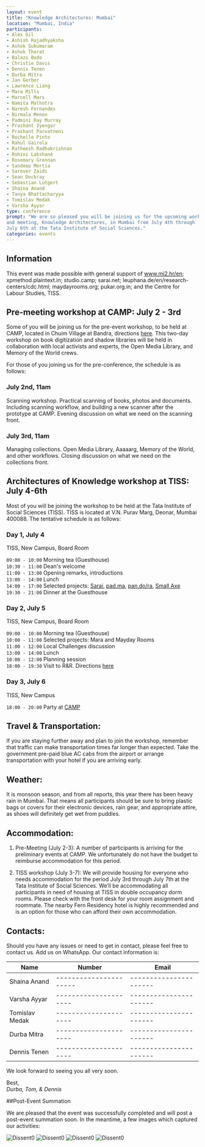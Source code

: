 ```yaml
---
layout: event
title: "Knowledge Architectures: Mumbai"
location: "Mumbai, India"
participants:
- Alex Gil
- Ashish Rajadhyaksha
- Ashok Sukumaram
- Ashok Thorat
- Balazs Bodo
- Christie Davis
- Dennis Tenen
- Durba Mitra
- Jan Gerber
- Lawrence Liang
- Mara Mills
- Marcell Mars
- Namita Malhotra
- Naresh Fernandes
- Nirmala Menon
- Padmini Ray Murray
- Prashant Iyengar
- Prashant Parvatneni
- Rochelle Pinto
- Rahul Gairola
- Ratheesh Radhakrishnan
- Rohini Lakshané
- Rosemary Grennan
- Sandeep Mertia
- Sarover Zaidi
- Sean Dockray
- Sebastian Lutgert
- Shaina Anand
- Tanya Bhattacharyya
- Tomislav Medak
- Varsha Ayyar
type: conference
prompt: "We are so pleased you will be joining us for the upcoming workshop
and meeting, Knowledge Architectures, in Mumbai from July 4th through
July 6th at the Tata Institute of Social Sciences."
categories: events
---
```


## Information

This event was made possible with general support of www.mi2.hr/en;
xpmethod.plaintext.in; studio.camp; sarai.net;
leuphana.de/en/research-centers/cdc.html; maydayrooms.org; pukar.org.in; and
the Centre for Labour Studies, TISS.

## Pre-meeting workshop at CAMP: July 2 - 3rd

Some of you will be joining us for the pre-event workshop, to be held at CAMP,
located in Chuim Village at Bandra, directions
[here](http://studio.camp/directions.html).  This two-day workshop on book
digitization and shadow libraries will be held in collaboration with local
activists and experts, the Open Media Library, and Memory of the World crews.

For those of you joining us for the pre-conference, the schedule is as
follows:

### July 2nd, 11am

Scanning workshop. Practical scanning of books, photos and documents. Including
scanning workflow, and building a new scanner after the prototype at CAMP.
Evening discussion on what we need on the scanning front.

### July 3rd, 11am

Managing collections. Open Media Library, Aaaaarg, Memory of the
World, and other workflows. Closing discussion on what we need on the
collections front.

## Architectures of Knowledge workshop at TISS: July 4-6th

Most of you will be joining the workshop to be held at the Tata Institute of
Social Sciences (TISS). TISS is located at V.N. Purav Marg, Deonar, Mumbai
400088. The tentative schedule is as follows:

### Day 1, July 4
TISS, New Campus, Board Room

`09:00 - 10:00` Morning tea (Guesthouse)  
`10:30 - 11:00` Dean's welcome  
`11:00 - 13:00` Opening remarks, introductions  
`13:00 - 14:00` Lunch  
`14:00 - 17:00` Selected projects: [Sarai](http://sarai.net),
[pad.ma](http://pad.ma/), [pan.do/ra](http://pan.do/ra), [Small
Axe](http://smallaxe.net/sxarchipelagos/)  
`19:30 - 21:00` Dinner at the Guesthouse

### Day 2, July 5
TISS, New Campus, Board Room

`09:00 - 10:00` Morning tea (Guesthouse)  
`10:00 - 11:00` Selected projects: Mara and Mayday Rooms  
`11:00 - 12:00` Local Challenges discussion  
`13:00 - 14:00` Lunch  
`10:00 - 12:00` Planning session  
`18:00 - 19:30` Visit to R&R. Directions [here](http://aarandaar.net/map.html)  

### Day 3, July 6
TISS, New Campus

`18:00 - 20:00` Party at [CAMP](http://studio.camp/directions.html)

## Travel & Transportation:

If you are staying further away and plan to join the workshop, remember that
traffic can make transportation times far longer than expected. Take the
government pre-paid blue AC cabs from the airport or arrange transportation
with your hotel if you are arriving early.

## Weather:

It is monsoon season, and from all reports, this year there has been heavy
rain in Mumbai. That means all participants should be sure to bring plastic
bags or covers for their electronic devices, rain gear, and appropriate
attire, as shoes will definitely get wet from puddles.

## Accommodation:

1. Pre-Meeting (July 2-3): A number of participants is arriving for the
preliminary events at CAMP. We unfortunately do not have the budget to
reimburse accommodation for this period.

2. TISS workshop (July 3-7): We will provide housing for everyone who needs
accommodation for the period July 3rd through July 7th at the Tata Institute
of Social Sciences. We’ll be accommodating all participants in need of housing
at TISS in double occupancy dorm rooms. Please check with the front desk for
your room assignment and roommate. The nearby Fern Residency hotel is highly
recommended and is an option for those who can afford their own accommodation.

## Contacts:

Should you have any issues or need to get in contact, please feel free to
contact us. Add us on WhatsApp. Our contact information is:

| Name                      | Number               | Email                 |
|---------------------------|----------------------|-----------------------|
| Shaina Anand              |----------------------| ----------------------|
| Varsha Ayyar              | ---------------------| ----------------------|
| Tomislav Medak            | ---------------------| ----------------------|
| Durba Mitra               | ---------------------| ----------------------|
| Dennis Tenen              | ---------------------| ----------------------|

We look forward to seeing you all very soon.

Best,  
*Durba, Tom, & Dennis*

##Post-Event Summation

We are pleased that the event was successfully completed and will post a
post-event summation soon. In the meantime, a few images which captured our
activities: 

![Dissent0](/public/images/dissent0.jpeg)
![Dissent0](/public/images/dissent1.jpeg)
![Dissent0](/public/images/dissent2.jpeg)
![Dissent0](/public/images/dissent3.jpeg)
